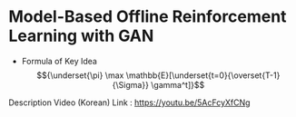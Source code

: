 # Model-Based Offline Reinforcement Learning with GAN

- Formula of Key Idea
$${\underset{\pi} \max \mathbb{E}[\underset{t=0}{\overset{T-1}{\Sigma}} \gamma^t]}$$


Description Video (Korean) Link : https://youtu.be/5AcFcyXfCNg
